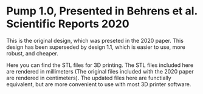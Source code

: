 # Pump 1.0, Presented in Behrens et al. Scientific Reports 2020

This is the original design, which was preseted in the 2020 paper. This design has been superseded by design 1.1, which is easier to use, more robust, and cheaper. 

Here you can find the STL files for 3D printing. The STL files included here are rendered in millimeters (The original files included with the 2020 paper are rendered in centimeters). The updated files here are functially equivalent, but are more convenient to use with most 3D printer software. 
